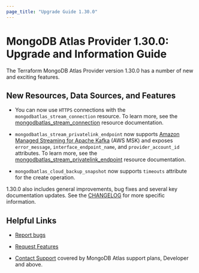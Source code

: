 ```yaml
---
page_title: "Upgrade Guide 1.30.0"
---
```


# MongoDB Atlas Provider 1.30.0: Upgrade and Information Guide

The Terraform MongoDB Atlas Provider version 1.30.0 has a number of new and exciting features.

## New Resources, Data Sources, and Features

- You can now use `HTTPS` connections with the `mongodbatlas_stream_connection` resource. To learn more, see the [mongodbatlas_stream_connection](https://registry.terraform.io/providers/mongodb/mongodbatlas/latest/docs/resources/stream_connection) resource documentation.

- `mongodbatlas_stream_privatelink_endpoint` now supports [Amazon Managed Streaming for Apache Kafka](https://aws.amazon.com/msk/) (AWS MSK) and exposes `error_message`, `interface_endpoint_name`, and `provider_account_id` attributes. To learn more, see the [mongodbatlas_stream_privatelink_endpoint](https://registry.terraform.io/providers/mongodb/mongodbatlas/latest/docs/resources/stream_privatelink_endpoint) resource documentation.

- `mongodbatlas_cloud_backup_snapshot` now supports `timeouts` attribute for the create operation.

1.30.0 also includes general improvements, bug fixes and several key documentation updates. See the [CHANGELOG](https://github.com/mongodb/terraform-provider-mongodbatlas/blob/master/CHANGELOG.md) for more specific information.

## Helpful Links

* [Report bugs](https://github.com/mongodb/terraform-provider-mongodbatlas/issues)

* [Request Features](https://feedback.mongodb.com/forums/924145-atlas?category_id=370723)

* [Contact Support](https://docs.atlas.mongodb.com/support/) covered by MongoDB Atlas support plans, Developer and above.
